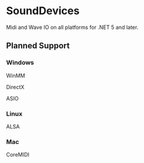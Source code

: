 # SoundDevices

Midi and Wave IO on all platforms for .NET 5 and later.

## Planned Support

### Windows

WinMM

DirectX

ASIO

### Linux

ALSA

### Mac

CoreMIDI



